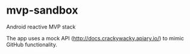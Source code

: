 # mvp-sandbox
 Android reactive MVP stack

The app uses a mock API (http://docs.crackywacky.apiary.io/) to mimic GitHub functionality.
